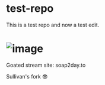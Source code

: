 # test-repo
This is a test repo and now a test edit.


![image](https://user-images.githubusercontent.com/112710838/189375168-684769c1-0b1d-48e1-ae81-f3f56f020a63.png)
=======
Goated stream site: soap2day.to

Sullivan's fork 😎

